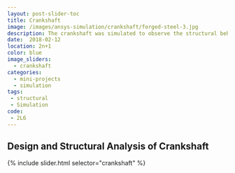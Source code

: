 ```yaml
---
layout: post-slider-toc
title: Crankshaft
image: /images/ansys-simulation/crankshaft/forged-steel-3.jpg
description: The crankshaft was simulated to observe the structural behavior under external loading.
date:  2018-02-12
location: 2n+1
color: blue
image_sliders:
  - crankshaft
categories:
  - mini-projects
  - simulation
tags:
 - structural
 - Simulation
code:
 - 2L6
---
```


## Design and Structural Analysis of Crankshaft

{% include slider.html selector="crankshaft" %}
